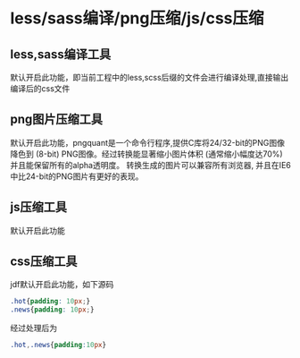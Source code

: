 # less/sass编译/png压缩/js/css压缩

## less,sass编译工具
默认开启此功能，即当前工程中的less,scss后缀的文件会进行编译处理,直接输出编译后的css文件

## png图片压缩工具
默认开启此功能，pngquant是一个命令行程序,提供C库将24/32-bit的PNG图像降色到 (8-bit) PNG图像。经过转换能显著缩小图片体积 (通常缩小幅度达70%) 并且能保留所有的alpha透明度。 转换生成的图片可以兼容所有浏览器, 并且在IE6中比24-bit的PNG图片有更好的表现。

## js压缩工具
默认开启此功能

## css压缩工具
jdf默认开启此功能，如下源码
``` css
.hot{padding: 10px;}
.news{padding: 10px;}
```
经过处理后为
``` css
.hot,.news{padding:10px}
```
